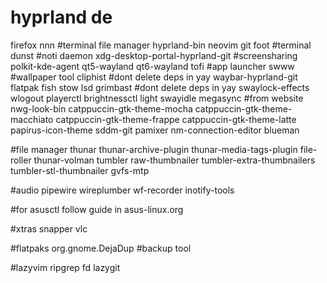 # hyprland de
firefox
nnn #terminal file manager
hyprland-bin
neovim
git
foot #terminal
dunst #noti daemon
xdg-desktop-portal-hyprland-git #screensharing
polkit-kde-agent
qt5-wayland
qt6-wayland
tofi #app launcher
swww #wallpaper tool
cliphist #dont delete deps in yay
waybar-hyprland-git
flatpak
fish
stow
lsd
grimbast #dont delete deps in yay
swaylock-effects
wlogout
playerctl
brightnessctl
light
swayidle
megasync #from website
nwg-look-bin
catppuccin-gtk-theme-mocha
catppuccin-gtk-theme-macchiato 
catppuccin-gtk-theme-frappe 
catppuccin-gtk-theme-latte
papirus-icon-theme
sddm-git
pamixer
nm-connection-editor
blueman

#file manager
thunar
thunar-archive-plugin 
thunar-media-tags-plugin 
file-roller
thunar-volman 
tumbler 
raw-thumbnailer 
tumbler-extra-thumbnailers 
tumbler-stl-thumbnailer 
gvfs-mtp


#audio
pipewire
wireplumber
wf-recorder
inotify-tools

#for asusctl follow guide in asus-linux.org

#xtras
snapper
vlc


#flatpaks
org.gnome.DejaDup #backup tool

#lazyvim
ripgrep
fd
lazygit

